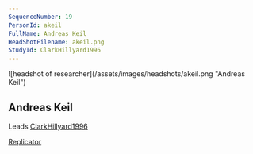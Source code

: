```yaml
---
SequenceNumber: 19
PersonId: akeil
FullName: Andreas Keil
HeadShotFilename: akeil.png
StudyId: ClarkHillyard1996
---
```

<a name="akeil">
![headshot of researcher](/assets/images/headshots/akeil.png "Andreas Keil")

## Andreas Keil



Leads [ClarkHillyard1996](/replications/#ClarkHillyard1996)



[Replicator]("replicator")